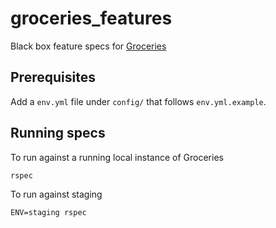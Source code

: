 # groceries_features

Black box feature specs for [Groceries](https://github.com/cbrenner04/Groceries)

## Prerequisites

Add a `env.yml` file under `config/` that follows `env.yml.example`.

## Running specs

To run against a running local instance of Groceries

```
rspec
```

To run against staging

```
ENV=staging rspec
```
